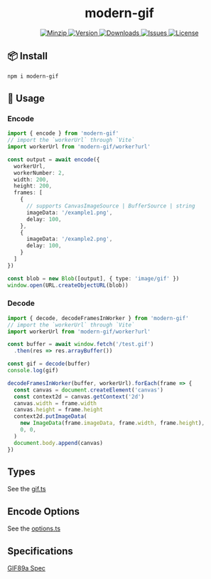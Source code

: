 <h1 align="center">modern-gif</h1>

<p align="center">
  <a href="https://unpkg.com/modern-gif">
    <img src="https://img.shields.io/bundlephobia/minzip/modern-gif" alt="Minzip">
  </a>
  <a href="https://www.npmjs.com/package/modern-gif">
    <img src="https://img.shields.io/npm/v/modern-gif.svg" alt="Version">
  </a>
  <a href="https://www.npmjs.com/package/modern-gif">
    <img src="https://img.shields.io/npm/dm/modern-gif" alt="Downloads">
  </a>
  <a href="https://github.com/qq15725/modern-gif/issues">
    <img src="https://img.shields.io/github/issues/qq15725/modern-gif" alt="Issues">
  </a>
  <a href="https://github.com/qq15725/modern-gif/blob/main/LICENSE">
    <img src="https://img.shields.io/npm/l/modern-gif.svg" alt="License">
  </a>
</p>

## 📦 Install

```sh
npm i modern-gif
```

## 🦄 Usage

### Encode

```ts
import { encode } from 'modern-gif'
// import the `workerUrl` through `Vite`
import workerUrl from 'modern-gif/worker?url'

const output = await encode({
  workerUrl,
  workerNumber: 2,
  width: 200,
  height: 200,
  frames: [
    {
      // supports CanvasImageSource | BufferSource | string
      imageData: '/example1.png',
      delay: 100,
    },
    {
      imageData: '/example2.png',
      delay: 100,
    }
  ]
})

const blob = new Blob([output], { type: 'image/gif' })
window.open(URL.createObjectURL(blob))
```

### Decode

```ts
import { decode, decodeFramesInWorker } from 'modern-gif'
// import the `workerUrl` through `Vite`
import workerUrl from 'modern-gif/worker?url'

const buffer = await window.fetch('/test.gif')
  .then(res => res.arrayBuffer())

const gif = decode(buffer)
console.log(gif)

decodeFramesInWorker(buffer, workerUrl).forEach(frame => {
  const canvas = document.createElement('canvas')
  const context2d = canvas.getContext('2d')
  canvas.width = frame.width
  canvas.height = frame.height
  context2d.putImageData(
    new ImageData(frame.imageData, frame.width, frame.height),
    0, 0,
  )
  document.body.append(canvas)
})
```

## Types

See the [gif.ts](src/gif.ts)

## Encode Options

See the [options.ts](src/options.ts)

## Specifications

[GIF89a Spec](https://www.w3.org/Graphics/GIF/spec-gif89a.txt)
